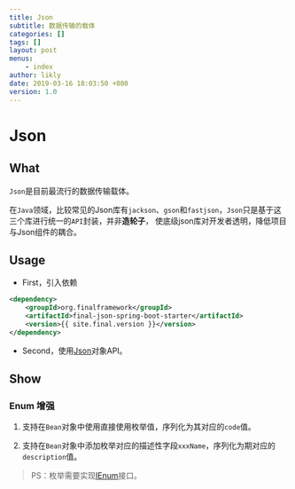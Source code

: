```yaml
---
title: Json
subtitle: 数据传输的载体
categories: []
tags: []
layout: post
menus:
    - index
author: likly
date: 2019-03-16 18:03:50 +800
version: 1.0
---
```


# Json

## What

`Json`是目前最流行的数据传输载体。

在`Java`领域，比较常见的Json库有`jackson`、`gson`和`fastjson`，`Json`只是基于这三个库进行统一的`API`封装，并非**造轮子**，
使底级json库对开发者透明，降低项目与Json组件的耦合。

## Usage

* First，引入依赖

```xml
<dependency>
    <groupId>org.finalframework</groupId>
    <artifactId>final-json-spring-boot-starter</artifactId>
    <version>{{ site.final.version }}</version>
</dependency>
```

* Second，使用[Json](json.md)对象API。

## Show

### Enum 增强

1. 支持在`Bean`对象中使用直接使用枚举值，序列化为其对应的`code`值。

2. 支持在`Bean`对象中添加枚举对应的描述性字段`xxxName`，序列化为期对应的`description`值。

> PS：枚举需要实现[IEnum](/final-data/final-data-core/src/main/java/org/finalframework/data/entity/enums/IEnum.java)接口。


